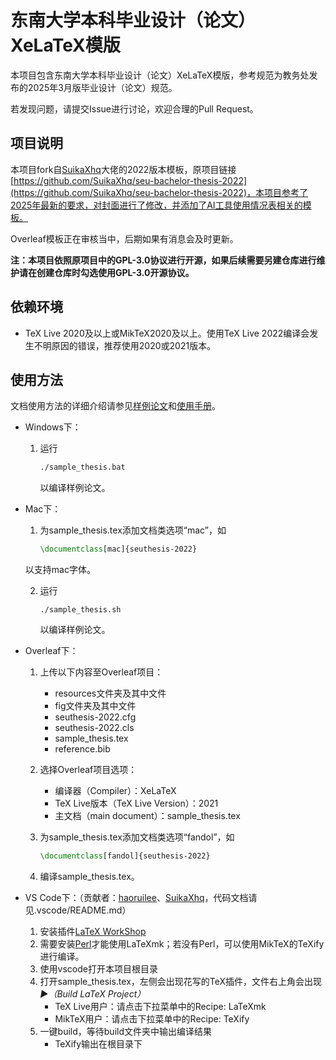 # 东南大学本科毕业设计（论文）XeLaTeX模版

本项目包含东南大学本科毕业设计（论文）XeLaTeX模版，参考规范为教务处发布的2025年3月版毕业设计（论文）规范。

若发现问题，请提交Issue进行讨论，欢迎合理的Pull Request。

## 项目说明

本项目fork自[SuikaXhq](https://github.com/SuikaXhq)大佬的2022版本模板，原项目链接[https://github.com/SuikaXhq/seu-bachelor-thesis-2022](https://github.com/SuikaXhq/seu-bachelor-thesis-2022)，本项目参考了2025年最新的要求，对封面进行了修改，并添加了AI工具使用情况表相关的模板。

Overleaf模板正在审核当中，后期如果有消息会及时更新。

**注：本项目依照原项目中的GPL-3.0协议进行开源，如果后续需要另建仓库进行维护请在创建仓库时勾选使用GPL-3.0开源协议。**

## 依赖环境

- TeX Live 2020及以上或MikTeX2020及以上。使用TeX Live 2022编译会发生不明原因的错误，推荐使用2020或2021版本。

## 使用方法

文档使用方法的详细介绍请参见[样例论文](https://github.com/QZero233/seu-bachelor-thesis-2025/blob/main/sample_thesis.pdf)和[使用手册](https://github.com/QZero233/seu-bachelor-thesis-2025/blob/main/使用手册/seuthesis-2022-manual-1.1.0.pdf)。

- Windows下：

  1. 运行

     ```cmd
     ./sample_thesis.bat
     ```
     以编译样例论文。
- Mac下：

  1. 为sample_thesis.tex添加文档类选项“mac”，如

     ```latex
     \documentclass[mac]{seuthesis-2022}
     ```

  以支持mac字体。

  2. 运行

     ```shell
     ./sample_thesis.sh
     ```
     以编译样例论文。
- Overleaf下：

  1. 上传以下内容至Overleaf项目：

     - resources文件夹及其中文件
     - fig文件夹及其中文件
     - seuthesis-2022.cfg
     - seuthesis-2022.cls
     - sample_thesis.tex
     - reference.bib
  2. 选择Overleaf项目选项：

     - 编译器（Compiler）：XeLaTeX
     - TeX Live版本（TeX Live Version）：2021
     - 主文档（main document）：sample_thesis.tex
  3. 为sample_thesis.tex添加文档类选项“fandol”，如

     ```latex
     \documentclass[fandol]{seuthesis-2022}
     ```
  4. 编译sample_thesis.tex。
- VS Code下：（贡献者：[haoruilee](https://github.com/haoruilee)、[SuikaXhq](https://github.com/SuikaXhq)，代码文档请见.vscode/README.md）

  1. 安装插件[LaTeX WorkShop](https://marketplace.visualstudio.com/items?itemName=James-Yu.latex-workshop)
  2. 需要安装[Perl](https://strawberryperl.com/)才能使用LaTeXmk；若没有Perl，可以使用MikTeX的TeXify进行编译。
  3. 使用vscode打开本项目根目录
  4. 打开sample_thesis.tex，左侧会出现花写的TeX插件，文件右上角会出现 *▶︎（Build LaTeX Project）*
     - TeX Live用户：请点击下拉菜单中的Recipe: LaTeXmk
     - MikTeX用户：请点击下拉菜单中的Recipe: TeXify
  5. 一键build，等待build文件夹中输出编译结果
     - TeXify输出在根目录下
